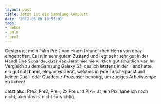 ```yaml
---
layout: post
title: Jetzt ist die Sammlung komplett
date: '2012-05-08 18:55:00'
tags:
- webos
- palm
- pre2
---
```


Gestern ist mein Palm Pre 2 von einem freundlichen Herrn von ebay eingetroffen. Es ist in sehr gutem Zustand und liegt sehr sehr gut in der Hand! Eine Schande, dass das Gerät hier nie wirklich gut erhältlich war. Im Vergleich zu dem Samsung Galaxy S2, das ich letztens in der Hand hatte, ein gut nutzbares, elegantes Gerät, welches in jede Tasche passt und keinen Dual- oder Quadcore-Prozessor benötigt, um zügiges Arbeitstempo zu liefern!

Jetzt also: Pre3, Pre2, Pre+, 2x Pre und Pixi+
Ja, ein Pixi habe ich noch nicht, aber das ist nicht so wichtig...